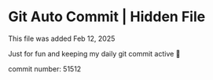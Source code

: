 # Git Auto Commit | Hidden File

This file was added Feb 12, 2025

Just for fun and keeping my daily git commit active 🤪

commit number: 51512
